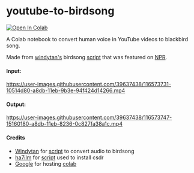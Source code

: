 youtube-to-birdsong 
====
[![Open In Colab](https://colab.research.google.com/assets/colab-badge.svg)](https://colab.research.google.com/github/xcamden/youtube-to-birdsong/blob/main/youtube_to_birdsong.ipynb)

A Colab notebook to convert human voice in YouTube videos to blackbird song.

Made from [windytan's](https://github.com/windytan) birdsong [script](https://gist.github.com/windytan/80781ca72c357bb61de8a7b70faea48f) that was featured on [NPR](https://www.npr.org/2021/04/16/988200892/heres-what-all-things-considered-sounds-like-in-blackbird-song).



#### Input:

https://user-images.githubusercontent.com/39637438/116573731-10514d80-a8db-11eb-9b3e-94f424d14266.mp4

#### Output:

https://user-images.githubusercontent.com/39637438/116573747-15160180-a8db-11eb-8236-0c827fa38a1c.mp4

#### Credits
- [Windytan](http://www.windytan.com/) for [script](https://gist.github.com/windytan/80781ca72c357bb61de8a7b70faea48f) to convert audio to birdsong
- [ha7ilm](https://github.com/ha7ilm) for [script](https://gist.github.com/ha7ilm/944f2c2f7666256bff83) used to install csdr
- [Google](http://google.com/) for hosting [colab](https://colab.research.google.com/)

